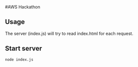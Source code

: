 #AWS Hackathon

## Usage

The server (index.js) will try to read index.html for each request.

## Start server

```
node index.js
```
